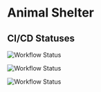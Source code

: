 # Animal Shelter

## CI/CD Statuses

![Workflow Status](https://github.com/weak0/Animal-Shelter_B/actions/workflows/dotnet.yml/badge.svg)

![Workflow Status](https://github.com/weak0/Animal-Shelter_B/actions/workflows/format.yml/badge.svg)

![Workflow Status](https://github.com/weak0/Animal-Shelter_B/actions/workflows/linter.yml/badge.svg)
